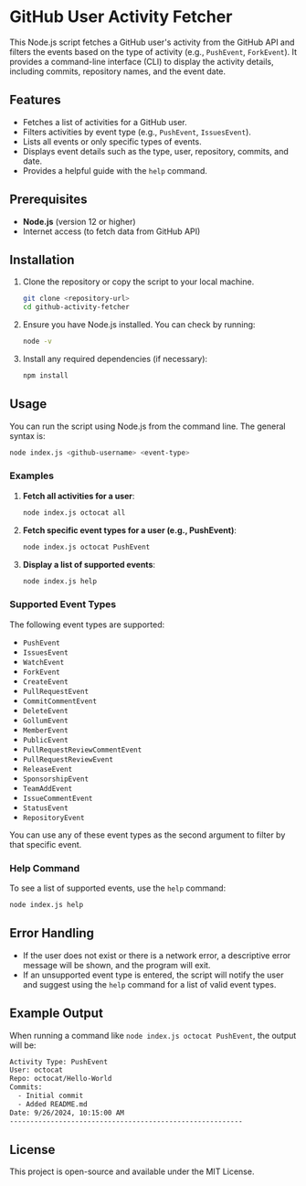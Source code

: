 # GitHub User Activity Fetcher

This Node.js script fetches a GitHub user's activity from the GitHub API and filters the events based on the type of activity (e.g., `PushEvent`, `ForkEvent`). It provides a command-line interface (CLI) to display the activity details, including commits, repository names, and the event date.

## Features

- Fetches a list of activities for a GitHub user.
- Filters activities by event type (e.g., `PushEvent`, `IssuesEvent`).
- Lists all events or only specific types of events.
- Displays event details such as the type, user, repository, commits, and date.
- Provides a helpful guide with the `help` command.

## Prerequisites

- **Node.js** (version 12 or higher)
- Internet access (to fetch data from GitHub API)

## Installation

1. Clone the repository or copy the script to your local machine.
   ```bash
   git clone <repository-url>
   cd github-activity-fetcher
   ```

2. Ensure you have Node.js installed. You can check by running:
   ```bash
   node -v
   ```

3. Install any required dependencies (if necessary):
   ```bash
   npm install
   ```

## Usage

You can run the script using Node.js from the command line. The general syntax is:

```bash
node index.js <github-username> <event-type>
```

### Examples

1. **Fetch all activities for a user**:
   ```bash
   node index.js octocat all
   ```

2. **Fetch specific event types for a user (e.g., PushEvent)**:
   ```bash
   node index.js octocat PushEvent
   ```

3. **Display a list of supported events**:
   ```bash
   node index.js help
   ```

### Supported Event Types

The following event types are supported:
- `PushEvent`
- `IssuesEvent`
- `WatchEvent`
- `ForkEvent`
- `CreateEvent`
- `PullRequestEvent`
- `CommitCommentEvent`
- `DeleteEvent`
- `GollumEvent`
- `MemberEvent`
- `PublicEvent`
- `PullRequestReviewCommentEvent`
- `PullRequestReviewEvent`
- `ReleaseEvent`
- `SponsorshipEvent`
- `TeamAddEvent`
- `IssueCommentEvent`
- `StatusEvent`
- `RepositoryEvent`

You can use any of these event types as the second argument to filter by that specific event.

### Help Command

To see a list of supported events, use the `help` command:

```bash
node index.js help
```

## Error Handling

- If the user does not exist or there is a network error, a descriptive error message will be shown, and the program will exit.
- If an unsupported event type is entered, the script will notify the user and suggest using the `help` command for a list of valid event types.

## Example Output

When running a command like `node index.js octocat PushEvent`, the output will be:

```bash
Activity Type: PushEvent
User: octocat
Repo: octocat/Hello-World
Commits:
  - Initial commit
  - Added README.md
Date: 9/26/2024, 10:15:00 AM
---------------------------------------------------------
```

## License

This project is open-source and available under the MIT License.

